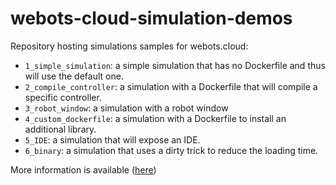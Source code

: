 # webots-cloud-simulation-demos
Repository hosting simulations samples for webots.cloud:
 - `1_simple_simulation`: a simple simulation that has no Dockerfile and thus will use the default one.
 - `2_compile_controller`: a simulation with a Dockerfile that will compile a specific controller.
 - `3_robot_window`: a simulation with a robot window
 - `4_custom_dockerfile`: a simulation with a Dockerfile to install an additional library.
 - `5_IDE`: a simulation that will expose an IDE.
 - `6_binary`: a simulation that uses a dirty trick to reduce the loading time.

More information is available ([here](https://cyberbotics.com/doc/guide/webots-cloud))
